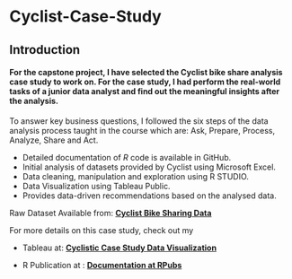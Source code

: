 # Cyclist-Case-Study

## **Introduction**

#### For the capstone project, I have selected the Cyclist bike share analysis case study to work on. For the case study, I had perform the real-world tasks of a junior data analyst and find out the meaningful insights after the analysis.

To answer key business questions, I followed the six steps of the data analysis process taught in the course which are: Ask, Prepare, Process, Analyze, Share and Act.

- Detailed documentation of *R* code is available in GitHub.
- Initial analysis of datasets provided by Cyclist using Microsoft Excel.
- Data cleaning, manipulation and exploration using R STUDIO.
- Data Visualization using Tableau Public.
- Provides data-driven recommendations based on the analysed data.

Raw Dataset Available from: **<a href="https://divvy-tripdata.s3.amazonaws.com/index.html" rel="nofollow">Cyclist Bike Sharing Data</a>**

For more details on this case study, check out my 
- Tableau at: **<a href="https://public.tableau.com/app/profile/prince1103/viz/Bikeshare-GoogleCapstonePrince/Dashboard3#1" rel="nofollow">Cyclistic Case Study Data Visualization</a>**

- R Publication at : **<a href ="https://rpubs.com/Prince09/CityBike" rel="nofollow">Documentation at RPubs</a>**
